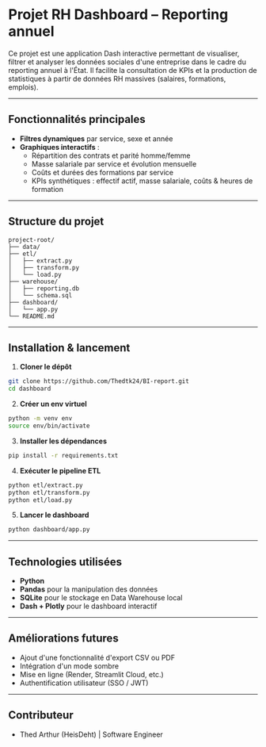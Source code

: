 # Projet RH Dashboard – Reporting annuel

Ce projet est une application Dash interactive permettant de visualiser, filtrer et analyser les données sociales d'une entreprise dans le cadre du reporting annuel à l'État. Il facilite la consultation de KPIs et la production de statistiques à partir de données RH massives (salaires, formations, emplois).

---

## Fonctionnalités principales

* **Filtres dynamiques** par service, sexe et année
* **Graphiques interactifs** :
  * Répartition des contrats et parité homme/femme
  * Masse salariale par service et évolution mensuelle
  * Coûts et durées des formations par service
  * KPIs synthétiques : effectif actif, masse salariale, coûts & heures de formation

---

## Structure du projet

```
project-root/
├── data/              
├── etl/
│   ├── extract.py         
│   ├── transform.py       
│   └── load.py           
├── warehouse/
│   ├── reporting.db     
│   └── schema.sql        
├── dashboard/
│   └── app.py             
└── README.md            
```

---

## Installation & lancement

1. **Cloner le dépôt**

```bash
git clone https://github.com/Thedtk24/BI-report.git
cd dashboard
```

2. **Créer un env virtuel**

```bash
python -m venv env
source env/bin/activate  
```

3. **Installer les dépendances**

```bash
pip install -r requirements.txt
```

4. **Exécuter le pipeline ETL**

```bash
python etl/extract.py
python etl/transform.py
python etl/load.py
```

5. **Lancer le dashboard**

```bash
python dashboard/app.py
```

---

## Technologies utilisées

* **Python**
* **Pandas** pour la manipulation des données
* **SQLite** pour le stockage en Data Warehouse local
* **Dash + Plotly** pour le dashboard interactif

---

## Améliorations futures

* Ajout d'une fonctionnalité d'export CSV ou PDF
* Intégration d'un mode sombre
* Mise en ligne (Render, Streamlit Cloud, etc.)
* Authentification utilisateur (SSO / JWT)

---

## Contributeur

* Thed Arthur (HeisDeht) | Software Engineer
